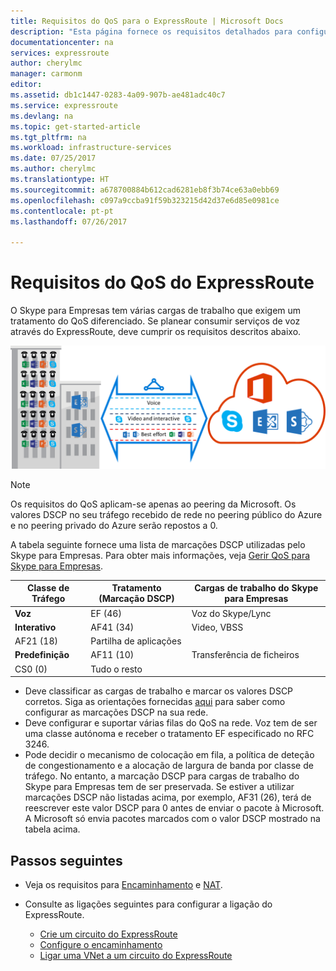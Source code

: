 ```yaml
---
title: Requisitos do QoS para o ExpressRoute | Microsoft Docs
description: "Esta página fornece os requisitos detalhados para configurar e gerir o QoS para circuitos do ExpressRoute."
documentationcenter: na
services: expressroute
author: cherylmc
manager: carmonm
editor: 
ms.assetid: db1c1447-0283-4a09-907b-ae481adc40c7
ms.service: expressroute
ms.devlang: na
ms.topic: get-started-article
ms.tgt_pltfrm: na
ms.workload: infrastructure-services
ms.date: 07/25/2017
ms.author: cherylmc
ms.translationtype: HT
ms.sourcegitcommit: a678700884b612cad6281eb8f3b74ce63a0ebb69
ms.openlocfilehash: c097a9ccba91f59b323215d42d37e6d85e0981ce
ms.contentlocale: pt-pt
ms.lasthandoff: 07/26/2017

---
```

# <a name="expressroute-qos-requirements"></a>Requisitos do QoS do ExpressRoute
O Skype para Empresas tem várias cargas de trabalho que exigem um tratamento do QoS diferenciado. Se planear consumir serviços de voz através do ExpressRoute, deve cumprir os requisitos descritos abaixo.

![](./media/expressroute-qos/expressroute-qos.png)

> [!NOTE]
> Os requisitos do QoS aplicam-se apenas ao peering da Microsoft. Os valores DSCP no seu tráfego recebido de rede no peering público do Azure e no peering privado do Azure serão repostos a 0. 
> 
> 

A tabela seguinte fornece uma lista de marcações DSCP utilizadas pelo Skype para Empresas. Para obter mais informações, veja [Gerir QoS para Skype para Empresas](https://technet.microsoft.com/library/gg405409.aspx).

| **Classe de Tráfego** | **Tratamento (Marcação DSCP)** | **Cargas de trabalho do Skype para Empresas** |
| --- | --- | --- |
| **Voz** |EF (46) |Voz do Skype/Lync |
| **Interativo** |AF41 (34) |Video, VBSS |
| AF21 (18) |Partilha de aplicações | |
| **Predefinição** |AF11 (10) |Transferência de ficheiros |
| CS0 (0) |Tudo o resto | |

* Deve classificar as cargas de trabalho e marcar os valores DSCP corretos. Siga as orientações fornecidas [aqui](https://technet.microsoft.com/library/gg405409.aspx) para saber como configurar as marcações DSCP na sua rede.
* Deve configurar e suportar várias filas do QoS na rede. Voz tem de ser uma classe autónoma e receber o tratamento EF especificado no RFC 3246. 
* Pode decidir o mecanismo de colocação em fila, a política de deteção de congestionamento e a alocação de largura de banda por classe de tráfego. No entanto, a marcação DSCP para cargas de trabalho do Skype para Empresas tem de ser preservada. Se estiver a utilizar marcações DSCP não listadas acima, por exemplo, AF31 (26), terá de reescrever este valor DSCP para 0 antes de enviar o pacote à Microsoft. A Microsoft só envia pacotes marcados com o valor DSCP mostrado na tabela acima. 

## <a name="next-steps"></a>Passos seguintes
* Veja os requisitos para [Encaminhamento](expressroute-routing.md) e [NAT](expressroute-nat.md).
* Consulte as ligações seguintes para configurar a ligação do ExpressRoute.
  
  * [Crie um circuito do ExpressRoute](expressroute-howto-circuit-classic.md)
  * [Configure o encaminhamento](expressroute-howto-routing-classic.md)
  * [Ligar uma VNet a um circuito do ExpressRoute](expressroute-howto-linkvnet-classic.md)


